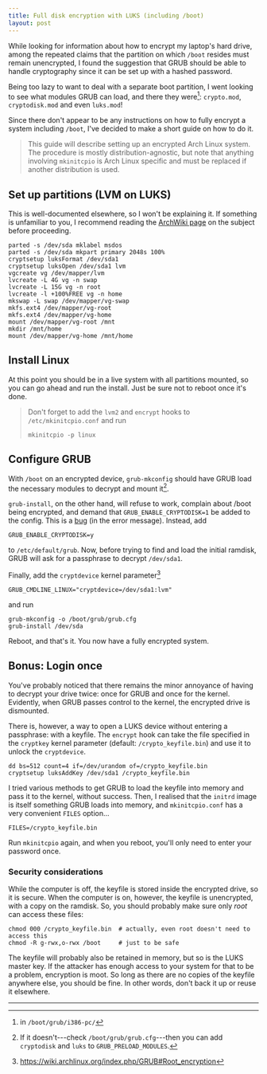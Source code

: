 ```yaml
---
title: Full disk encryption with LUKS (including /boot)
layout: post
---
```


While looking for information about how to encrypt my laptop's hard drive, among the repeated claims that the partition on which `/boot` resides must remain unencrypted, I found the suggestion that GRUB should be able to handle cryptography since it can be set up with a hashed password.

Being too lazy to want to deal with a separate boot partition, I went looking to see what modules GRUB can load, and there they were[^1]: `crypto.mod`, `cryptodisk.mod` and even `luks.mod`!

Since there don't appear to be any instructions on how to fully encrypt a system including `/boot`, I've decided to make a short guide on how to do it.

> This guide will describe setting up an encrypted Arch Linux system. The procedure is mostly distribution-agnostic, but note that anything involving `mkinitcpio` is Arch Linux specific and must be replaced if another distribution is used.

## Set up partitions (LVM on LUKS)

This is well-documented elsewhere, so I won't be explaining it. If something is unfamiliar to you, I recommend reading the [ArchWiki page](https://wiki.archlinux.org/index.php/Dm-crypt/Encrypting_an_entire_system#LVM_on_LUKS) on the subject before proceeding.

~~~
parted -s /dev/sda mklabel msdos
parted -s /dev/sda mkpart primary 2048s 100%
cryptsetup luksFormat /dev/sda1
cryptsetup luksOpen /dev/sda1 lvm
vgcreate vg /dev/mapper/lvm
lvcreate -L 4G vg -n swap
lvcreate -L 15G vg -n root
lvcreate -l +100%FREE vg -n home
mkswap -L swap /dev/mapper/vg-swap
mkfs.ext4 /dev/mapper/vg-root
mkfs.ext4 /dev/mapper/vg-home
mount /dev/mapper/vg-root /mnt
mkdir /mnt/home
mount /dev/mapper/vg-home /mnt/home
~~~

## Install Linux

At this point you should be in a live system with all partitions mounted, so you can go ahead and run the install. Just be sure not to reboot once it's done.

> Don't forget to add the `lvm2` and `encrypt` hooks to `/etc/mkinitcpio.conf` and run
>
>     mkinitcpio -p linux
>

## Configure GRUB

With `/boot` on an encrypted device, `grub-mkconfig` should have GRUB load the necessary modules to decrypt and mount it[^2].

`grub-install`, on the other hand, will refuse to work, complain about /boot being encrypted, and demand that `GRUB_ENABLE_CRYPTODISK=1` be added to the config. This is a [bug](https://savannah.gnu.org/bugs/?41524) (in the error message). Instead, add

    GRUB_ENABLE_CRYPTODISK=y

to `/etc/default/grub`.
Now, before trying to find and load the initial ramdisk, GRUB will ask for a passphrase to decrypt `/dev/sda1`.

Finally, add the `cryptdevice` kernel parameter[^3]

    GRUB_CMDLINE_LINUX="cryptdevice=/dev/sda1:lvm"

and run

    grub-mkconfig -o /boot/grub/grub.cfg
    grub-install /dev/sda

Reboot, and that's it. You now have a fully encrypted system.

## Bonus: Login once

You've probably noticed that there remains the minor annoyance of having to decrypt your drive twice: once for GRUB and once for the kernel. Evidently, when GRUB passes control to the kernel, the encrypted drive is dismounted.

There is, however, a way to open a LUKS device without entering a passphrase: with a keyfile. The `encrypt` hook can take the file specified in the `cryptkey` kernel parameter (default: `/crypto_keyfile.bin`) and use it to unlock the `cryptdevice`.

~~~
dd bs=512 count=4 if=/dev/urandom of=/crypto_keyfile.bin
cryptsetup luksAddKey /dev/sda1 /crypto_keyfile.bin
~~~

I tried various methods to get GRUB to load the keyfile into memory and pass it to the kernel, without success. Then, I realised that the `initrd` image is itself something GRUB loads into memory, and `mkinitcpio.conf` has a very convenient `FILES` option...

    FILES=/crypto_keyfile.bin

Run `mkinitcpio` again, and when you reboot, you'll only need to enter your password once.

### Security considerations

While the computer is off, the keyfile is stored inside the encrypted drive, so it is secure. When the computer is on, however, the keyfile is unencrypted, with a copy on the ramdisk. So, you should probably make sure only _root_ can access these files:

~~~
chmod 000 /crypto_keyfile.bin  # actually, even root doesn't need to access this
chmod -R g-rwx,o-rwx /boot     # just to be safe
~~~

The keyfile will probably also be retained in memory, but so is the LUKS master key. If the attacker has enough access to your system for that to be a problem, encryption is moot. So long as there are no copies of the keyfile anywhere else, you should be fine. In other words, don't back it up or reuse it elsewhere.

---

[^1]: in `/boot/grub/i386-pc/`

[^2]: If it doesn't---check `/boot/grub/grub.cfg`---then you can add `cryptodisk` and `luks` to `GRUB_PRELOAD_MODULES`.

[^3]: <https://wiki.archlinux.org/index.php/GRUB#Root_encryption>
